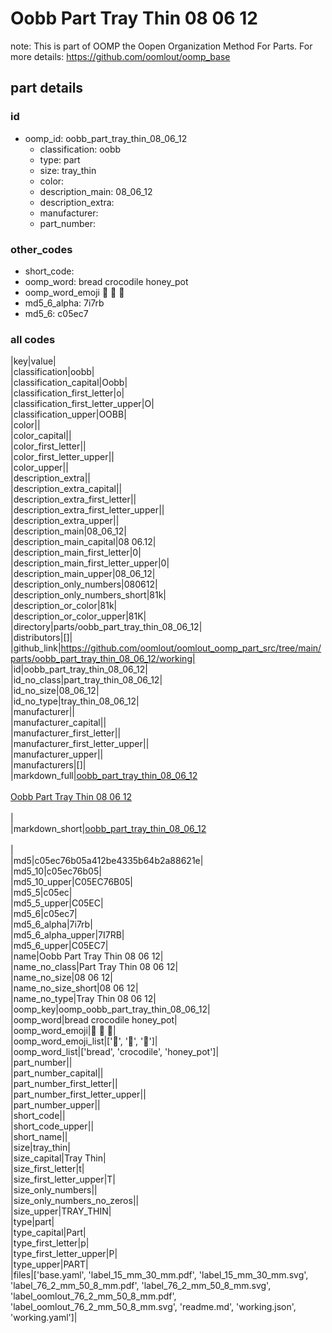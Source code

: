 # Oobb Part Tray Thin 08 06 12  

note: This is part of OOMP the Oopen Organization Method For Parts. For more details: https://github.com/oomlout/oomp_base

##  part details





### id
* oomp_id: oobb_part_tray_thin_08_06_12
  * classification: oobb
  * type: part
  * size: tray_thin
  * color: 
  * description_main: 08_06_12
  * description_extra: 
  * manufacturer: 
  * part_number: 

### other_codes
* short_code: 
* oomp_word: bread crocodile honey_pot
* oomp_word_emoji :bread: :crocodile: :honey_pot:
* md5_6_alpha: 7i7rb
* md5_6: c05ec7

### all codes 
|key|value|  
|classification|oobb|  
|classification_capital|Oobb|  
|classification_first_letter|o|  
|classification_first_letter_upper|O|  
|classification_upper|OOBB|  
|color||  
|color_capital||  
|color_first_letter||  
|color_first_letter_upper||  
|color_upper||  
|description_extra||  
|description_extra_capital||  
|description_extra_first_letter||  
|description_extra_first_letter_upper||  
|description_extra_upper||  
|description_main|08_06_12|  
|description_main_capital|08 06.12|  
|description_main_first_letter|0|  
|description_main_first_letter_upper|0|  
|description_main_upper|08_06_12|  
|description_only_numbers|080612|  
|description_only_numbers_short|81k|  
|description_or_color|81k|  
|description_or_color_upper|81K|  
|directory|parts/oobb_part_tray_thin_08_06_12|  
|distributors|[]|  
|github_link|https://github.com/oomlout/oomlout_oomp_part_src/tree/main/parts/oobb_part_tray_thin_08_06_12/working|  
|id|oobb_part_tray_thin_08_06_12|  
|id_no_class|part_tray_thin_08_06_12|  
|id_no_size|08_06_12|  
|id_no_type|tray_thin_08_06_12|  
|manufacturer||  
|manufacturer_capital||  
|manufacturer_first_letter||  
|manufacturer_first_letter_upper||  
|manufacturer_upper||  
|manufacturers|[]|  
|markdown_full|[oobb_part_tray_thin_08_06_12](https://github.com/oomlout/oomlout_oomp_part_src/tree/main/parts/oobb_part_tray_thin_08_06_12/working)<br>[](https://github.com/oomlout/oomlout_oomp_part_src/tree/main/parts/oobb_part_tray_thin_08_06_12/working)<br>[Oobb Part Tray Thin 08 06 12](https://github.com/oomlout/oomlout_oomp_part_src/tree/main/parts/oobb_part_tray_thin_08_06_12/working)<br><br>|  
|markdown_short|[oobb_part_tray_thin_08_06_12](https://github.com/oomlout/oomlout_oomp_part_src/tree/main/parts/oobb_part_tray_thin_08_06_12/working)<br><br>|  
|md5|c05ec76b05a412be4335b64b2a88621e|  
|md5_10|c05ec76b05|  
|md5_10_upper|C05EC76B05|  
|md5_5|c05ec|  
|md5_5_upper|C05EC|  
|md5_6|c05ec7|  
|md5_6_alpha|7i7rb|  
|md5_6_alpha_upper|7I7RB|  
|md5_6_upper|C05EC7|  
|name|Oobb Part Tray Thin 08 06 12|  
|name_no_class|Part Tray Thin 08 06 12|  
|name_no_size|08 06 12|  
|name_no_size_short|08 06 12|  
|name_no_type|Tray Thin 08 06 12|  
|oomp_key|oomp_oobb_part_tray_thin_08_06_12|  
|oomp_word|bread crocodile honey_pot|  
|oomp_word_emoji|:bread: :crocodile: :honey_pot:|  
|oomp_word_emoji_list|[':bread:', ':crocodile:', ':honey_pot:']|  
|oomp_word_list|['bread', 'crocodile', 'honey_pot']|  
|part_number||  
|part_number_capital||  
|part_number_first_letter||  
|part_number_first_letter_upper||  
|part_number_upper||  
|short_code||  
|short_code_upper||  
|short_name||  
|size|tray_thin|  
|size_capital|Tray Thin|  
|size_first_letter|t|  
|size_first_letter_upper|T|  
|size_only_numbers||  
|size_only_numbers_no_zeros||  
|size_upper|TRAY_THIN|  
|type|part|  
|type_capital|Part|  
|type_first_letter|p|  
|type_first_letter_upper|P|  
|type_upper|PART|  
|files|['base.yaml', 'label_15_mm_30_mm.pdf', 'label_15_mm_30_mm.svg', 'label_76_2_mm_50_8_mm.pdf', 'label_76_2_mm_50_8_mm.svg', 'label_oomlout_76_2_mm_50_8_mm.pdf', 'label_oomlout_76_2_mm_50_8_mm.svg', 'readme.md', 'working.json', 'working.yaml']|  
